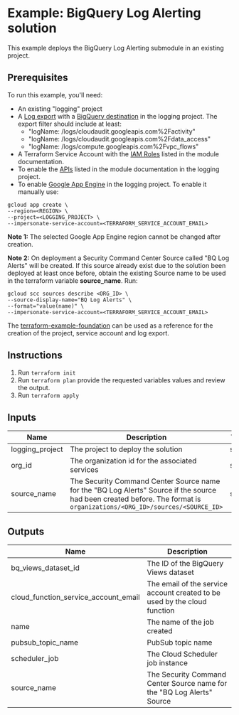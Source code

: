 # Example: BigQuery Log Alerting solution

This example deploys the BigQuery Log Alerting submodule in an existing project.

## Prerequisites

To run this example, you'll need:

- An existing "logging" project
- A [Log export](https://github.com/terraform-google-modules/terraform-google-log-export) with a [BigQuery destination](https://github.com/terraform-google-modules/terraform-google-log-export/tree/master/modules/bigquery) in the logging project. The export filter should include at least:
  - "logName: /logs/cloudaudit.googleapis.com%2Factivity"
  - "logName: /logs/cloudaudit.googleapis.com%2Fdata_access"
  - "logName: /logs/compute.googleapis.com%2Fvpc_flows"
- A Terraform Service Account with the [IAM Roles](../../../modules/bq-log-alerting/README.md) listed in the module documentation.
- To enable the [APIs](../../../modules/bq-log-alerting/README.md) listed in the module documentation in the logging project.
- To enable [Google App Engine](https://cloud.google.com/appengine) in the logging project.
To enable it manually use:

```shell
gcloud app create \
--region=<REGION> \
--project=<LOGGING_PROJECT> \
--impersonate-service-account=<TERRAFORM_SERVICE_ACCOUNT_EMAIL>
```

**Note 1:** The selected Google App Engine region cannot be changed after creation.

**Note 2:** On deployment a Security Command Center Source called "BQ Log Alerts" will be created. If this source already exist due to the solution been deployed at least once before,  obtain the existing Source name to be used in the terraform variable **source_name**. Run:

```shell
gcloud scc sources describe <ORG_ID> \
--source-display-name="BQ Log Alerts" \
--format="value(name)" \
--impersonate-service-account=<TERRAFORM_SERVICE_ACCOUNT_EMAIL>
```

The [terraform-example-foundation](https://github.com/terraform-google-modules/terraform-example-foundation) can be used as a reference for the creation of the project, service account and log export.

## Instructions

1. Run `terraform init`
1. Run `terraform plan` provide the requested variables values and review the output.
1. Run `terraform apply`

<!-- BEGINNING OF PRE-COMMIT-TERRAFORM DOCS HOOK -->
## Inputs

| Name | Description | Type | Default | Required |
|------|-------------|:----:|:-----:|:-----:|
| logging\_project | The project to deploy the solution | string | n/a | yes |
| org\_id | The organization id for the associated services | string | n/a | yes |
| source\_name | The Security Command Center Source name for the "BQ Log Alerts" Source if the source had been created before. The format is `organizations/<ORG_ID>/sources/<SOURCE_ID>` | string | `""` | no |

## Outputs

| Name | Description |
|------|-------------|
| bq\_views\_dataset\_id | The ID of the BigQuery Views dataset |
| cloud\_function\_service\_account\_email | The email of the service account created to be used by the cloud function |
| name | The name of the job created |
| pubsub\_topic\_name | PubSub topic name |
| scheduler\_job | The Cloud Scheduler job instance |
| source\_name | The Security Command Center Source name for the "BQ Log Alerts" Source |

<!-- END OF PRE-COMMIT-TERRAFORM DOCS HOOK -->
